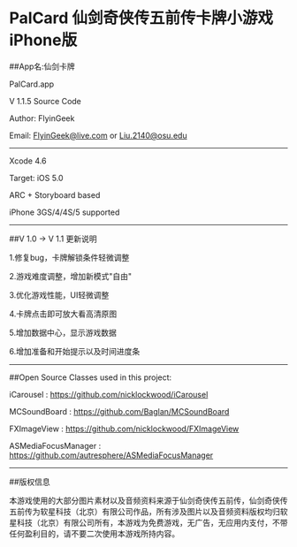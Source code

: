 PalCard 仙剑奇侠传五前传卡牌小游戏iPhone版
====================================

##App名:仙剑卡牌

PalCard.app

V 1.1.5 Source Code

Author: FlyinGeek

Email: FlyinGeek@live.com or Liu.2140@osu.edu

--------------------------------

Xcode 4.6

Target: iOS 5.0

ARC + Storyboard based

iPhone 3GS/4/4S/5 supported

--------------------------------

##V 1.0 -> V 1.1 更新说明

1.修复bug，卡牌解锁条件轻微调整

2.游戏难度调整，增加新模式"自由"

3.优化游戏性能，UI轻微调整

4.卡牌点击即可放大看高清原图

5.增加数据中心，显示游戏数据

6.增加准备和开始提示以及时间进度条

--------------------------------

##Open Source Classes used in this project:


iCarousel : https://github.com/nicklockwood/iCarousel

MCSoundBoard : https://github.com/Baglan/MCSoundBoard

FXImageView : https://github.com/nicklockwood/FXImageView

ASMediaFocusManager : https://github.com/autresphere/ASMediaFocusManager

--------------------------------

##版权信息

本游戏使用的大部分图片素材以及音频资料来源于仙剑奇侠传五前传，仙剑奇侠传五前传为软星科技（北京）有限公司作品，所有涉及图片以及音频资料版权均归软星科技（北京）有限公司所有，本游戏为免费游戏，无广告，无应用内支付，不带任何盈利目的，请不要二次使用本游戏所持内容。


